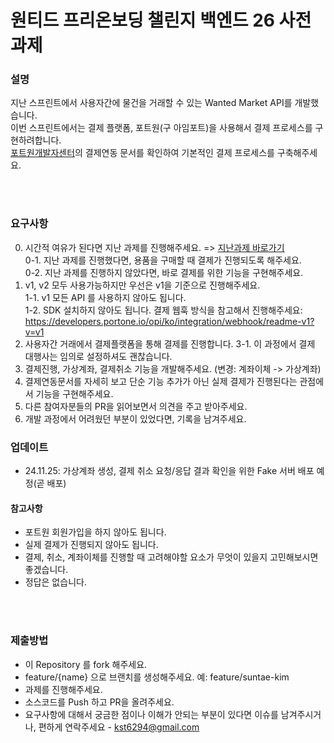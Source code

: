 # 원티드 프리온보딩 챌린지 백엔드 26 사전과제

### 설명
지난 스프린트에서 사용자간에 물건을 거래할 수 있는 Wanted Market API를 개발했습니다. <br>
이번 스프린트에서는 결제 플랫폼, 포트원(구 아임포트)을 사용해서 결제 프로세스를 구현하려합니다. <br>
[포트원개발자센터](https://developers.portone.io/opi/ko/readme?v=v1)의 결제연동 문서를 확인하여 기본적인 결제 프로세스를 구축해주세요.

<br>
<br>

### 요구사항

0. 시간적 여유가 된다면 지난 과제를 진행해주세요. => [지난과제 바로가기](https://github.com/kst6294/wanted-preonboarding-challenge-backend-20) <br>
0-1. 지난 과제를 진행했다면, 용품을 구매할 때 결제가 진행되도록 해주세요. <br>
0-2. 지난 과제를 진행하지 않았다면, 바로 결제를 위한 기능을 구현해주세요.
1. v1, v2 모두 사용가능하지만 우선은 v1을 기준으로 진행해주세요. <br>
1-1. v1 모든 API 를 사용하지 않아도 됩니다. <br>
1-2. SDK 설치하지 않아도 됩니다. 결제 웹훅 방식을 참고해서 진행해주세요: https://developers.portone.io/opi/ko/integration/webhook/readme-v1?v=v1
3. 사용자간 거래에서 결제플랫폼을 통해 결제를 진행합니다.
3-1. 이 과정에서 결제 대행사는 임의로 설정하셔도 괜찮습니다. <br>
4. 결제진행, 가상계좌, 결제취소 기능을 개발해주세요. (변경: 계좌이체 -> 가상계좌) <br>
5. 결제연동문서를 자세히 보고 단순 기능 추가가 아닌 실제 결제가 진행된다는 관점에서 기능을 구현해주세요.
6. 다른 참여자분들의 PR을 읽어보면서 의견을 주고 받아주세요.
7. 개발 과정에서 어려웠던 부분이 있었다면, 기록을 남겨주세요.

### 업데이트
- 24.11.25: 가상계좌 생성, 결제 취소 요청/응답 결과 확인을 위한 Fake 서버 배포 예정(곧 배포)


#### 참고사항
- 포트원 회원가입을 하지 않아도 됩니다.
- 실제 결제가 진행되지 않아도 됩니다.
- 결제, 취소, 계좌이체를 진행할 때 고려해야할 요소가 무엇이 있을지 고민해보시면 좋겠습니다.
- 정답은 없습니다.


<br>
<br>


### 제출방법
- 이 Repository 를 fork 해주세요.
- feature/{name} 으로 브랜치를 생성해주세요. 예: feature/suntae-kim
- 과제를 진행해주세요.
- 소스코드를 Push 하고 PR을 올려주세요.
- 요구사항에 대해서 궁금한 점이나 이해가 안되는 부분이 있다면 이슈를 남겨주시거나, 편하게 연락주세요 - kst6294@gmail.com

